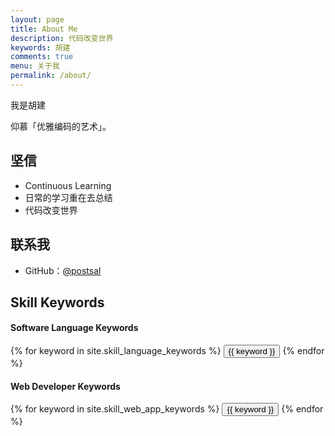 ```yaml
---
layout: page
title: About Me
description: 代码改变世界
keywords: 胡建
comments: true
menu: 关于我
permalink: /about/
---
```


我是胡建

仰慕「优雅编码的艺术」。

## 坚信

* Continuous Learning
* 日常的学习重在去总结
* 代码改变世界

## 联系我

* GitHub：[@postsal](https://github.com/postasal)

## Skill Keywords

#### Software Language Keywords
<div class="btn-inline">
    {% for keyword in site.skill_language_keywords %}
    <button class="btn btn-outline" type="button">{{ keyword }}</button>
    {% endfor %}
</div>

#### Web Developer Keywords
<div class="btn-inline">
    {% for keyword in site.skill_web_app_keywords %}
    <button class="btn btn-outline" type="button">{{ keyword }}</button>
    {% endfor %}
</div>
